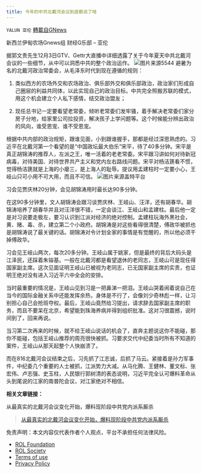 ```yaml
---
title: 今年的中共北戴河会议到底都说了啥
---
```

`YALUN 亚伦` [轉載自GNews](https://gnews.org/zh-hans/1720676/)

新西兰伊甸农场Gnews组 财经G乐部 – 亚伦



据郭文贵先生12月3日GTV、Gettr大直播中详细透露了关于今年夏天中共北戴河会议的一些细节，从中可以洞悉中共的整个政治运作。
![](https://assets.gnews.org/wp-content/uploads/2021/12/20210802102942190.jpeg)图片来源5544
避暑为名的北戴河政治常委会，从毛泽东时代到现在遵循的规则：

1. 类似西方的农场外交和农场政治、俱乐部外交和俱乐部政治，政治家们形成自己圈层的利益共同体，以此实现自己的政治目标。中共完全照搬苏联的模式，用这个机会建立个人私下感情，结交政治盟友；

2. 现任总书记一定要看望老常委，倾听老常委们发牢骚，着手解决老常委们家分房子分地，给家里公司拉投资，解决孩子上学问题等。这个时候能分辨出政治的风向，谁受恩宠、谁不受恩宠。

根据中共内部的政治规矩，跟谁见面，小到跟谁握手，那都是经过深思熟虑的。习近平在北戴河第一个看望的是“中国政坛最大伯乐”宋平，待了40多分钟。宋平是真正胡锦涛的推荐人，左派之王，唯一活着的老老常委。宋平跟习讲如何对待新冠病毒，对待美国、对待世界共产主义和党内左右路线问题。宋平对杨洁篪看不惯，觉得杨洁篪就是上海的小瘪三，是上海人的耻辱。提议用孟建柱时一定要小心，王岐山只可小用不可大用，而且不可信。
![](https://assets.gnews.org/wp-content/uploads/2021/12/12121.jpg)图片来源盖特平台


习会见贾庆林20分钟，会见胡锦涛用时最长达90多分钟。

在这90多分钟里，文人胡锦涛会跟习谈贾庆林、王岐山、汪洋，还有胡春华。胡锦涛培养了胡春华并且对汪洋很不错，一定会谈江、王岐山和孟建柱。最后他一定是对习说要走极左，要习认识到江派对经济的绝对控制。孟建柱玩海外黑社会，黄、赌、毒、杀，建立第二个小政府。胡锦涛是对这些看得很清楚，傅政华被抓也是胡锦涛说了最关键的话。胡锦涛对令计划全家的事情是有觉醒的，所以他必须干掉傅政华。

习会见王岐山两次，每次20多分钟。王岐山属于姚家，但是最终的背后大码头是江泽民，还踩着朱镕基。一般在北戴河都是看望退休的老同志，王岐山可是现任得国家副主席。这次见面证明王岐山已被视为老同志，已无国家副主席的实责，也证明王绝对没有进入习近平六中全会的安排。

当时最重要的情况是，王岐山见到习是一把鼻涕一把泪。王岐山哭着闹着说自己在当今的国际金融关系中还能发挥余热，身体是不行了，会像刘少奇林彪一样，让习别担心自己会抢班夺权。最后，王岐山竟然给习提出，请求辞去国家副主席的职务，而且不要呆在北京，希望能到珠海养病并得到组织批准。这对习很震撼，说时间到了，回来再说。

当习第二次再来的时候，就不给王岐山说话的机会了，直奔主题说这你不能碰，那你不能碰，包括王岐山推荐的周亮很快被抓。习要求交代中纪委当时所有不知道的案件，王岐山从那天起整个人快崩溃了。

而在816北戴河会议结束之后，习先抓了江志诚，后抓了马云。紧接着是孙力军事件，中纪委几个重要的人士被抓，江派势力大减。从马化腾、王健林、董文标、张宏伟、卢志强、史玉柱，人民银行郭树清的表态说明，习近平完全认可爆料革命从头到尾说的江家的南普陀会议，对江家绝对不相信。





**相关文章链接：**

从最真实的北戴河会议变化开始，爆料现阶段中共党内派系厮杀



> [从最真实的北戴河会议变化开始，爆料现阶段中共党内派系厮杀](https://gnews.org/zh-hans/1459259/)



 

免责声明：本文内容仅代表作者个人观点，平台不承担任何法律风险。

- [ROL Foundation](https://rolfoundation.org/)
- [ROL Society](https://rolsociety.org/)
- [Terms of use](https://gnews.org/terms-of-use-3/)
- [Privacy Policy](https://gnews.org/privacy-policy/)

